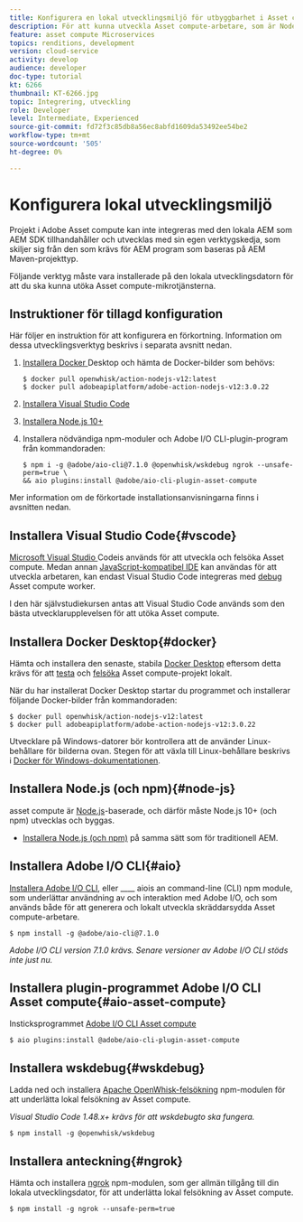 ```yaml
---
title: Konfigurera en lokal utvecklingsmiljö för utbyggbarhet i Asset compute
description: För att kunna utveckla Asset compute-arbetare, som är Node.js JavaScript-program, krävs särskilda utvecklingsverktyg som skiljer sig från traditionell AEM, från Node.js och olika npm-moduler till Docker Desktop och Microsoft Visual Studio Code.
feature: asset compute Microservices
topics: renditions, development
version: cloud-service
activity: develop
audience: developer
doc-type: tutorial
kt: 6266
thumbnail: KT-6266.jpg
topic: Integrering, utveckling
role: Developer
level: Intermediate, Experienced
source-git-commit: fd72f3c85db8a56ec8abfd1609da53492ee54be2
workflow-type: tm+mt
source-wordcount: '505'
ht-degree: 0%

---
```



# Konfigurera lokal utvecklingsmiljö

Projekt i Adobe Asset compute kan inte integreras med den lokala AEM som AEM SDK tillhandahåller och utvecklas med sin egen verktygskedja, som skiljer sig från den som krävs för AEM program som baseras på AEM Maven-projekttyp.

Följande verktyg måste vara installerade på den lokala utvecklingsdatorn för att du ska kunna utöka Asset compute-mikrotjänsterna.

## Instruktioner för tillagd konfiguration

Här följer en instruktion för att konfigurera en förkortning. Information om dessa utvecklingsverktyg beskrivs i separata avsnitt nedan.

1. [Installera Docker ](https://www.docker.com/products/docker-desktop) Desktop och hämta de Docker-bilder som behövs:

   ```
   $ docker pull openwhisk/action-nodejs-v12:latest
   $ docker pull adobeapiplatform/adobe-action-nodejs-v12:3.0.22
   ```

1. [Installera Visual Studio Code](https://code.visualstudio.com/download)
1. [Installera Node.js 10+](../../local-development-environment/development-tools.md#node-js)
1. Installera nödvändiga npm-moduler och Adobe I/O CLI-plugin-program från kommandoraden:

   ```
   $ npm i -g @adobe/aio-cli@7.1.0 @openwhisk/wskdebug ngrok --unsafe-perm=true \
   && aio plugins:install @adobe/aio-cli-plugin-asset-compute
   ```

Mer information om de förkortade installationsanvisningarna finns i avsnitten nedan.

## Installera Visual Studio Code{#vscode}

[Microsoft Visual Studio ](https://code.visualstudio.com/download) Codeis används för att utveckla och felsöka Asset compute. Medan annan [JavaScript-kompatibel IDE](../../local-development-environment/development-tools.md#set-up-the-development-ide) kan användas för att utveckla arbetaren, kan endast Visual Studio Code integreras med [debug](../test-debug/debug.md) Asset compute worker.

I den här självstudiekursen antas att Visual Studio Code används som den bästa utvecklarupplevelsen för att utöka Asset compute.

## Installera Docker Desktop{#docker}

Hämta och installera den senaste, stabila [Docker Desktop](https://www.docker.com/products/docker-desktop) eftersom detta krävs för att [testa](../test-debug/test.md) och [felsöka](../test-debug/debug.md) Asset compute-projekt lokalt.

När du har installerat Docker Desktop startar du programmet och installerar följande Docker-bilder från kommandoraden:

```
$ docker pull openwhisk/action-nodejs-v12:latest
$ docker pull adobeapiplatform/adobe-action-nodejs-v12:3.0.22
```

Utvecklare på Windows-datorer bör kontrollera att de använder Linux-behållare för bilderna ovan. Stegen för att växla till Linux-behållare beskrivs i [Docker för Windows-dokumentationen](https://docs.docker.com/docker-for-windows/).

## Installera Node.js (och npm){#node-js}

asset compute är [Node.js](https://nodejs.org/)-baserade, och därför måste Node.js 10+ (och npm) utvecklas och byggas.

+ [Installera Node.js (och npm)](../../local-development-environment/development-tools.md#node-js) på samma sätt som för traditionell AEM.

## Installera Adobe I/O CLI{#aio}

[Installera Adobe I/O CLI](../../local-development-environment/development-tools.md#aio-cli), eller  ____ aiois an command-line (CLI) npm module, som underlättar användning av och interaktion med Adobe I/O, och som används både för att generera och lokalt utveckla skräddarsydda Asset compute-arbetare.

```
$ npm install -g @adobe/aio-cli@7.1.0
```

_Adobe I/O CLI version 7.1.0 krävs. Senare versioner av Adobe I/O CLI stöds inte just nu._


## Installera plugin-programmet Adobe I/O CLI Asset compute{#aio-asset-compute}

Insticksprogrammet [Adobe I/O CLI Asset compute](https://github.com/adobe/aio-cli-plugin-asset-compute)

```
$ aio plugins:install @adobe/aio-cli-plugin-asset-compute
```

## Installera wskdebug{#wskdebug}

Ladda ned och installera [Apache OpenWhisk-felsökning](https://www.npmjs.com/package/@openwhisk/wskdebug) npm-modulen för att underlätta lokal felsökning av Asset compute.

_Visual Studio Code 1.48.x+ krävs för att  [](#wskdebug) wskdebugto ska fungera._

```
$ npm install -g @openwhisk/wskdebug
```

## Installera anteckning{#ngrok}

Hämta och installera [ngrok](https://www.npmjs.com/package/ngrok) npm-modulen, som ger allmän tillgång till din lokala utvecklingsdator, för att underlätta lokal felsökning av Asset compute.

```
$ npm install -g ngrok --unsafe-perm=true
```
